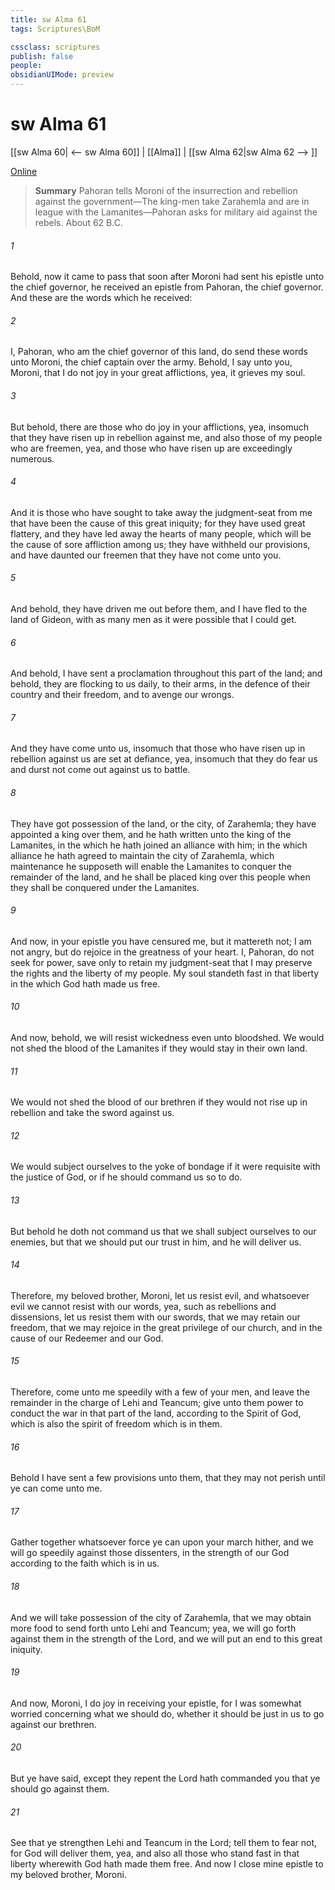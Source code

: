 ```yaml
---
title: sw Alma 61
tags: Scriptures\BoM

cssclass: scriptures
publish: false
people:
obsidianUIMode: preview
---
```


# sw Alma 61
[[sw Alma 60| <-- sw Alma 60]] | [[Alma]] | [[sw Alma 62|sw Alma 62 --> ]]

[Online](https://churchofjesuschrist.org/study/scriptures/bofm/alma/61?lang=eng)

> __Summary__
Pahoran tells Moroni of the insurrection and rebellion against the government—The king-men take Zarahemla and are in league with the Lamanites—Pahoran asks for military aid against the rebels. About 62 B.C.

###### 1 
Behold, now it came to pass that soon after Moroni had sent his epistle unto the chief governor, he received an epistle from Pahoran, the chief governor. And these are the words which he received:

###### 2 
I, Pahoran, who am the chief governor of this land, do send these words unto Moroni, the chief captain over the army. Behold, I say unto you, Moroni, that I do not joy in your great afflictions, yea, it grieves my soul.

###### 3 
But behold, there are those who do joy in your afflictions, yea, insomuch that they have risen up in rebellion against me, and also those of my people who are freemen, yea, and those who have risen up are exceedingly numerous.

###### 4 
And it is those who have sought to take away the judgment-seat from me that have been the cause of this great iniquity; for they have used great flattery, and they have led away the hearts of many people, which will be the cause of sore affliction among us; they have withheld our provisions, and have daunted our freemen that they have not come unto you.

###### 5 
And behold, they have driven me out before them, and I have fled to the land of Gideon, with as many men as it were possible that I could get.

###### 6 
And behold, I have sent a proclamation throughout this part of the land; and behold, they are flocking to us daily, to their arms, in the defence of their country and their freedom, and to avenge our wrongs.

###### 7 
And they have come unto us, insomuch that those who have risen up in rebellion against us are set at defiance, yea, insomuch that they do fear us and durst not come out against us to battle.

###### 8 
They have got possession of the land, or the city, of Zarahemla; they have appointed a king over them, and he hath written unto the king of the Lamanites, in the which he hath joined an alliance with him; in the which alliance he hath agreed to maintain the city of Zarahemla, which maintenance he supposeth will enable the Lamanites to conquer the remainder of the land, and he shall be placed king over this people when they shall be conquered under the Lamanites.

###### 9 
And now, in your epistle you have censured me, but it mattereth not; I am not angry, but do rejoice in the greatness of your heart. I, Pahoran, do not seek for power, save only to retain my judgment-seat that I may preserve the rights and the liberty of my people. My soul standeth fast in that liberty in the which God hath made us free.

###### 10 
And now, behold, we will resist wickedness even unto bloodshed. We would not shed the blood of the Lamanites if they would stay in their own land.

###### 11 
We would not shed the blood of our brethren if they would not rise up in rebellion and take the sword against us.

###### 12 
We would subject ourselves to the yoke of bondage if it were requisite with the justice of God, or if he should command us so to do.

###### 13 
But behold he doth not command us that we shall subject ourselves to our enemies, but that we should put our trust in him, and he will deliver us.

###### 14 
Therefore, my beloved brother, Moroni, let us resist evil, and whatsoever evil we cannot resist with our words, yea, such as rebellions and dissensions, let us resist them with our swords, that we may retain our freedom, that we may rejoice in the great privilege of our church, and in the cause of our Redeemer and our God.

###### 15 
Therefore, come unto me speedily with a few of your men, and leave the remainder in the charge of Lehi and Teancum; give unto them power to conduct the war in that part of the land, according to the Spirit of God, which is also the spirit of freedom which is in them.

###### 16 
Behold I have sent a few provisions unto them, that they may not perish until ye can come unto me.

###### 17 
Gather together whatsoever force ye can upon your march hither, and we will go speedily against those dissenters, in the strength of our God according to the faith which is in us.

###### 18 
And we will take possession of the city of Zarahemla, that we may obtain more food to send forth unto Lehi and Teancum; yea, we will go forth against them in the strength of the Lord, and we will put an end to this great iniquity.

###### 19 
And now, Moroni, I do joy in receiving your epistle, for I was somewhat worried concerning what we should do, whether it should be just in us to go against our brethren.

###### 20 
But ye have said, except they repent the Lord hath commanded you that ye should go against them.

###### 21 
See that ye strengthen Lehi and Teancum in the Lord; tell them to fear not, for God will deliver them, yea, and also all those who stand fast in that liberty wherewith God hath made them free. And now I close mine epistle to my beloved brother, Moroni.

